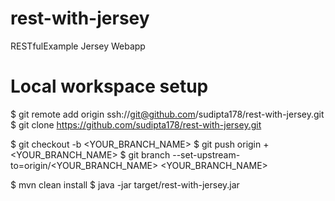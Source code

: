 # rest-with-jersey
RESTfulExample Jersey Webapp

# Local workspace setup

$ git remote add origin ssh://git@github.com/sudipta178/rest-with-jersey.git
$ git clone https://github.com/sudipta178/rest-with-jersey.git

$ git checkout -b <YOUR_BRANCH_NAME>
$ git push origin +<YOUR_BRANCH_NAME>
$ git branch --set-upstream-to=origin/<YOUR_BRANCH_NAME>  <YOUR_BRANCH_NAME>

$ mvn clean install
$ java -jar target/rest-with-jersey.jar
